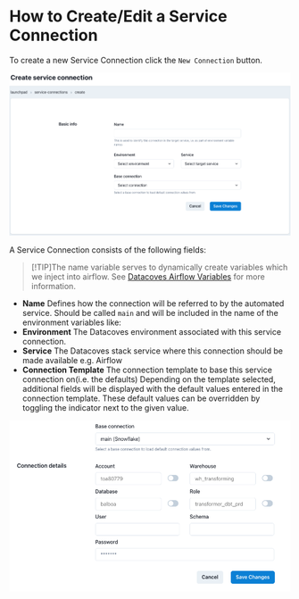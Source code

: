# How to Create/Edit a Service Connection

To create a new Service Connection click the `New Connection` button.

![Service Connection Create or Edit Page](../assets/serviceconnection_editnew_page.png)

A Service Connection consists of the following fields:

>[!TIP]The name variable serves to dynamically create variables which we inject into airflow. See [Datacoves Airflow Variables](reference/admin-menu/service_connections.md#datacoves-airflow-variables) for more information. 
- **Name** Defines how the connection will be referred to by the automated service. Should be called `main` and will be included in the name of the environment variables like: 
- **Environment** The Datacoves environment associated with this service connection.
- **Service** The Datacoves stack service where this connection should be made available e.g. Airflow
- **Connection Template** The connection template to base this service connection on(i.e. the defaults)
  Depending on the template selected, additional fields will be displayed with the default values entered in the connection template. These default values can be overridden by toggling the indicator next to the given value.

![Service Connection Connection Details](../assets/serviceconnection_editnew_details.png)
